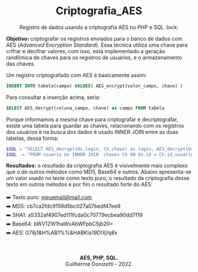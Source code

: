 <h1 align='center'>Criptografia_AES</h1>
<p align='center'>Registro de dados usando a criptografia AES no PHP e SQL :lock:</p>

<b>Objetivo: </b>criptografar os registros enviados para o banco de dados com AES (<i>Advanced Encryption Standard</i>). Essa técnica utiliza uma chave para crifrar e decifrar valores, com isso, está implementado a geração randômica de chaves para os registros de usuários, e o armazenamento das chaves.

Um registro criptografado com AES é basicamente assim:<br>
```sql
INSERT INTO tabela(campo) VALUES( AES_encrypt(valor_campo, chave) )
```

Para consultar a inserção acima, seria:<br>
```sql
SELECT AES_decrypt(coluna_campo, chave) as campo FROM tabela
```

Porque informamos a mesma chave para criptografar e decriptografar, existe uma tabela para guardar as chaves, relacionando com os registros dos usuários e na busca dos dados é usado INNER JOIN entre as duas tabelas, dessa forma:<br>

```php
$SQL = "SELECT AES_decrypt(Us.login, Ch.chave) as login, AES_decrypt(Us.senha, Ch.chave) as senha ";
$SQL .= "FROM usuario Us INNER JOIN  chaves Ch ON Us.id = Ch.id_usuario";
```

<b>Resultados:</b> o resultado da criptografia AES é visivelmente mais complexo que o de outros métodos como MD5, Base64 e outros. Abaixo apresenta-se um valor usado no teste como texto puro, o resultado da criptografia desse texto em outros métodos e por fim o resultado forte do AES:<br><br>
:arrow_right: Texto puro:</b> meuemail@mail.com<br>
:arrow_right: MD5: </b>cb7ca2fdc9159d5bc027a07bedf47ee9<br>
:arrow_right: SHA1: </b>a5332af4907ed111fcda0c70779ecbea90dd7f19<br>
:arrow_right: Base64: </b>bWV1ZW1haWxAbWFpbC5jb20=<br>
:arrow_right: AES: </b>G78j1&H%AB1%%&HABKla*19D!Xj!q8*x<br>
</ul>

<br>

<p align="center">
  <b>AES, PHP, SQL.</b><br>Guilherme Donizetti - 2022.
</p>
